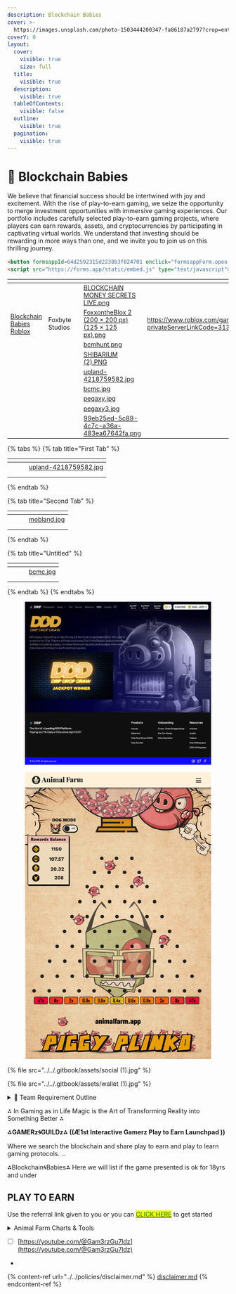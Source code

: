 ```yaml
---
description: Blockchain Babies
cover: >-
  https://images.unsplash.com/photo-1503444200347-fa86187a2797?crop=entropy&cs=srgb&fm=jpg&ixid=M3wxOTcwMjR8MHwxfHNlYXJjaHwxfHxraWRzJTIwb24lMjB0aGUlMjBpbnRlcm5ldHxlbnwwfHx8fDE2ODc3OTU0MTd8MA&ixlib=rb-4.0.3&q=85
coverY: 0
layout:
  cover:
    visible: true
    size: full
  title:
    visible: true
  description:
    visible: true
  tableOfContents:
    visible: false
  outline:
    visible: true
  pagination:
    visible: true
---
```


# 👼 Blockchain Babies

We believe that financial success should be intertwined with joy and excitement. With the rise of play-to-earn gaming, we seize the opportunity to merge investment opportunities with immersive gaming experiences. Our portfolio includes carefully selected play-to-earn gaming projects, where players can earn rewards, assets, and cryptocurrencies by participating in captivating virtual worlds. We understand that investing should be rewarding in more ways than one, and we invite you to join us on this thrilling journey.



```html
<button formsappId=64d2592315d2238b3f024701 onclick="formsappForm.open()"></button>
<script src="https://forms.app/static/embed.js" type="text/javascript"></script><script> var formsappForm = new formsapp('64d2592315d2238b3f024701', 'popup', {"overlay":"rgba(45,45,45,0.5)","button":{"color":"#24DDFF","text":"Click here!"},"width":"800px","height":"600px","openingAnimation":{"entrance":"animate__fadeIn","exit":"animate__fadeOut"}})</script>

```









<table data-view="cards"><thead><tr><th></th><th></th><th></th><th data-hidden data-card-cover data-type="files"></th><th data-hidden data-card-target data-type="content-ref"></th></tr></thead><tbody><tr><td></td><td></td><td></td><td><a href="../../.gitbook/assets/BLOCKCHAIN MONEY SECRETS LIVE.png">BLOCKCHAIN MONEY SECRETS LIVE.png</a></td><td></td></tr><tr><td><a href="https://www.roblox.com/games/6266940721?privateServerLinkCode=31318504891137218003468060196807">Blockchain Babies </a><a href="https://www.roblox.com/games/6266940721?privateServerLinkCode=31318504891137218003468060196807">Roblox</a></td><td>Foxbyte Studios</td><td></td><td><a href="../../.gitbook/assets/FoxxontheBlox 2 (200 × 200 px) (125 × 125 px).png">FoxxontheBlox 2 (200 × 200 px) (125 × 125 px).png</a></td><td><a href="https://www.roblox.com/games/6266940721?privateServerLinkCode=31318504891137218003468060196807">https://www.roblox.com/games/6266940721?privateServerLinkCode=31318504891137218003468060196807</a></td></tr><tr><td></td><td></td><td></td><td><a href="../../.gitbook/assets/bcmhunt.png">bcmhunt.png</a></td><td></td></tr><tr><td></td><td></td><td></td><td><a href="../../.gitbook/assets/SHIBARIUM (2).PNG">SHIBARIUM (2).PNG</a></td><td></td></tr><tr><td></td><td></td><td></td><td><a href="../../.gitbook/assets/upland-4218759582.jpg">upland-4218759582.jpg</a></td><td></td></tr><tr><td></td><td></td><td></td><td><a href="../../.gitbook/assets/bcmc.jpg">bcmc.jpg</a></td><td></td></tr><tr><td></td><td></td><td></td><td><a href="../../.gitbook/assets/pegaxy.jpg">pegaxy.jpg</a></td><td></td></tr><tr><td></td><td></td><td></td><td><a href="../../.gitbook/assets/pegaxy3.jpg">pegaxy3.jpg</a></td><td></td></tr><tr><td></td><td></td><td></td><td><a href="../../.gitbook/assets/99eb25ed-5c89-4c7c-a36a-483ea67642fa.png">99eb25ed-5c89-4c7c-a36a-483ea67642fa.png</a></td><td></td></tr></tbody></table>

{% tabs %}
{% tab title="First Tab" %}
<table data-view="cards"><thead><tr><th></th><th></th><th></th><th data-hidden data-card-cover data-type="files"></th></tr></thead><tbody><tr><td></td><td></td><td></td><td><a href="../../.gitbook/assets/upland-4218759582.jpg">upland-4218759582.jpg</a></td></tr><tr><td></td><td></td><td></td><td></td></tr><tr><td></td><td></td><td></td><td></td></tr></tbody></table>
{% endtab %}

{% tab title="Second Tab" %}
<table data-view="cards"><thead><tr><th></th><th></th><th></th><th data-hidden data-card-cover data-type="files"></th></tr></thead><tbody><tr><td></td><td></td><td></td><td><a href="../../.gitbook/assets/mobland.jpg">mobland.jpg</a></td></tr><tr><td></td><td></td><td></td><td></td></tr><tr><td></td><td></td><td></td><td></td></tr></tbody></table>
{% endtab %}

{% tab title="Untitled" %}
<table data-view="cards"><thead><tr><th></th><th></th><th></th><th data-hidden data-card-cover data-type="files"></th></tr></thead><tbody><tr><td></td><td></td><td></td><td><a href="../../.gitbook/assets/bcmc.jpg">bcmc.jpg</a></td></tr><tr><td></td><td></td><td></td><td></td></tr><tr><td></td><td></td><td></td><td></td></tr></tbody></table>
{% endtab %}
{% endtabs %}

<div align="left">

<figure><img src="../../.gitbook/assets/89dfbdf6-432a-4ff3-8746-482888312c6a.png" alt=""><figcaption></figcaption></figure>

</div>

<figure><img src="../../.gitbook/assets/piggyplinko-gamethumbnail.2ce073fe (1).jpg" alt=""><figcaption></figcaption></figure>



{% file src="../../.gitbook/assets/social (1).jpg" %}

{% file src="../../.gitbook/assets/wallet (1).jpg" %}

<details>

<summary>📢  Team Requirement Outline</summary>

* [ ] Social Media : Follow, Like, Subscribe to  any and/or all of our accounts....Comment with your wallet address to be added to the airdrop pools.
* [ ] Decentralized Protocols: Must have a Drip wallet on the team. Optional but highly encourged protocols are AnimalFarm and BNB Miner.
*

</details>

⁂ In Gaming as in Life Magic is the Art of Transforming Reality into Something Better ⁂

**⁂GAMERz🌀GUILDz⁂ ((Æ1st Interactive Gamerz Play to Earn Launchpad ))**

Where we search the blockchain and share play to earn and play to learn gaming protocols. ..

⁂Blockchain🌀Babies⁂ Here we will list if the game presented is ok for 18yrs and under

## PLAY TO EARN

Use the referral link given to you or you can [<mark style="color:green;">CLICK HERE</mark>](https://forms.gle/KD5bkL8FrgSuRuvWA)  to get started

<details>

<summary>Animal Farm Charts &#x26; Tools</summary>

[https://animalfarm.wiki/](https://animalfarm.wiki/)



</details>

* [ ] [https://youtube.com/@Gam3rzGu7ldz](https://youtube.com/@Gam3rzGu7ldz)
*

{% content-ref url="../../policies/disclaimer.md" %}
[disclaimer.md](../../policies/disclaimer.md)
{% endcontent-ref %}
